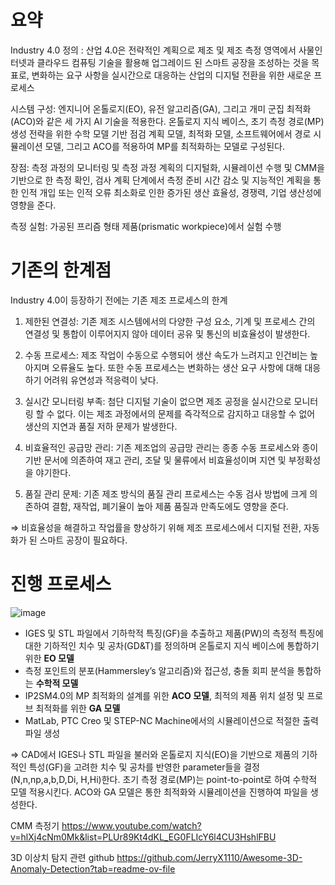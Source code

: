 # **요약**
Industry 4.0 정의 : 산업 4.0은 전략적인 계획으로 제조 및 제조 측정 영역에서 사물인터넷과 클라우드 컴퓨팅 기술을 활용해 업그레이드 된 스마트 공장을 조성하는 것을 목표로, 변화하는 요구 사항을 실시간으로 대응하는 산업의 디지털 전환을 위한 새로운 프로세스

시스템 구성: 엔지니어 온톨로지(EO), 유전 알고리즘(GA), 그리고 개미 군집 최적화(ACO)와 같은 세 가지 AI 기술을 적용한다. 온톨로지 지식 베이스, 초기 측정 경로(MP) 생성 전략을 위한 수학 모델 기반 점검 계획 모델,  최적화 모델, 소프트웨어에서 경로 시뮬레이션 모델, 그리고 ACO를 적용하여 MP를 최적화하는 모델로 구성된다. 

장점: 측정 과정의 모니터링 및 측정 과정 계획의 디지털화, 시뮬레이션 수행 및 CMM을 기반으로 한 측정 확인, 검사 계획 단계에서 측정 준비 시간 감소 및 지능적인 계획을 통한 인적 개입 또는 인적 오류 최소화로 인한 증가된 생산 효율성, 경쟁력, 기업 생산성에 영향을 준다. 

측정 실험: 가공된 프리즘 형태 제품(prismatic workpiece)에서 실험 수행

# **기존의 한계점**
Industry 4.0이 등장하기 전에는 기존 제조 프로세스의 한계
1. 제한된 연결성: 기존 제조 시스템에서의 다양한 구성 요소, 기계 및 프로세스 간의 연결성 및 통합이 이루어지지 않아 데이터 공유 및 통신의 비효율성이 발생한다.

2. 수동 프로세스: 제조 작업이 수동으로 수행되어 생산 속도가 느려지고 인건비는 높아지며 오류율도 높다. 또한 수동 프로세스는 변화하는 생산 요구 사항에 대해 대응하기 어려워 유연성과 적응력이 낮다.

3. 실시간 모니터링 부족: 첨단 디지털 기술이 없으면 제조 공정을 실시간으로 모니터링 할 수 없다. 이는 제조 과정에서의 문제를 즉각적으로 감지하고 대응할 수 없어 생산의 지연과 품질 저하 문제가 발생한다.

4. 비효율적인 공급망 관리: 기존 제조업의 공급망 관리는 종종 수동 프로세스와 종이 기반 문서에 의존하여 재고 관리, 조달 및 물류에서 비효율성이며 지연 및 부정확성을 야기한다.

5. 품질 관리 문제: 기존 제조 방식의 품질 관리 프로세스는 수동 검사 방법에 크게 의존하여 결함, 재작업, 폐기율이 높아 제품 품질과 만족도에도 영향을 준다.

⇒ 비효율성을 해결하고 작업률을 향상하기 위해 제조 프로세스에서 디지털 전환, 자동화가 된 스마트 공장이 필요하다.


# **진행 프로세스**
![image](https://github.com/qor6/paper/assets/87318054/4baf5b67-6acd-444f-af10-40885e7c9628)

- IGES 및 STL 파일에서 기하학적 특징(GF)을 추출하고 제품(PW)의 측정적 특징에 대한 기하적인 치수 및 공차(GD&T)를 정의하며 온톨로지 지식 베이스에 통합하기 위한 **EO 모델**
- 측정 포인트의 분포(Hammersley’s 알고리즘)와 접근성, 충돌 회피 분석을 통합하는 **수학적 모델**
- IP2SM4.0의 MP 최적화의 설계를 위한 **ACO 모델**, 최적의 제품 위치 설정 및 프로브 최적화를 위한 **GA 모델**
- MatLab, PTC Creo 및 STEP-NC Machine에서의 시뮬레이션으로 적절한 출력 파일 생성

⇒ CAD에서 IGES나 STL 파일을 불러와 온톨로지 지식(EO)을 기반으로 제품의 기하적인 특성(GF)을 고려한 치수 및 공차를 반영한 parameter들을 결정 (N,n,np,a,b,D,Di, H,Hi)한다.
초기 측정 경로(MP)는 point-to-point로 하여 수학적 모델 적용시킨다. ACO와 GA 모델은 통한 최적화와 시뮬레이션을 진행하여 파일을 생성한다.

CMM 측정기
https://www.youtube.com/watch?v=hlXj4cNm0Mk&list=PLUr89Kt4dKL_EG0FLIcY6l4CU3HshlFBU

3D 이상치 탐지 관련 github
https://github.com/JerryX1110/Awesome-3D-Anomaly-Detection?tab=readme-ov-file
